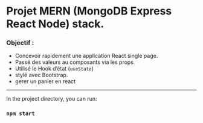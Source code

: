 # Projet MERN (MongoDB Express React Node) stack.

### Objectif : 
- Concevoir rapidement une application React single page.
- Passé des valeurs au composants via les props
- Utilisé le Hook d’état (`useState`)
- stylé avec Bootstrap.
-  gerer un panier en react
------
In the project directory, you can run:

### `npm start`
